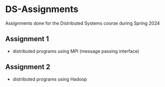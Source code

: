 # DS-Assignments
Assignments done for the Distributed Systems course during Spring 2024

## Assignment 1
- distributed programs using MPI (message passing interface)

## Assignment 2
- distributed programs using Hadoop
